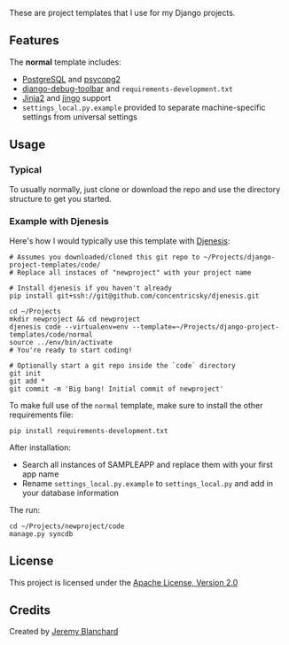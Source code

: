 These are project templates that I use for my Django projects.

## Features
The **normal** template includes:

  * [PostgreSQL](http://www.postgresql.org/) and [psycopg2](http://pypi.python.org/pypi/psycopg2)
  * [django-debug-toolbar](http://github.com/django-debug-toolbar/django-debug-toolbar) and `requirements-development.txt`
  * [Jinja2](http://jinja.pocoo.org/docs/) and [jingo](http://github.com/concentricsky/jingo) support
  * `settings_local.py.example` provided to separate machine-specific settings from universal settings


## Usage

### Typical
To usually normally, just clone or download the repo and use the directory structure to get you started.

### Example with Djenesis
Here's how I would typically use this template with [Djenesis](http://github.com/concentricsky/djenesis):

    # Assumes you downloaded/cloned this git repo to ~/Projects/django-project-templates/code/
    # Replace all instaces of "newproject" with your project name

    # Install djenesis if you haven't already
    pip install git+ssh://git@github.com/concentricsky/djenesis.git

    cd ~/Projects
    mkdir newproject && cd newproject
    djenesis code --virtualenv=env --template=~/Projects/django-project-templates/code/normal
    source ../env/bin/activate
    # You're ready to start coding!

    # Optionally start a git repo inside the `code` directory
    git init
    git add *
    git commit -m 'Big bang! Initial commit of newproject'

To make full use of the `normal` template, make sure to install the other requirements file:

    pip install requirements-development.txt

After installation:

  * Search all instances of SAMPLEAPP and replace them with your first app name
  * Rename `settings_local.py.example` to `settings_local.py` and add in your database information

The run:

    cd ~/Projects/newproject/code
    manage.py syncdb

## License
This project is licensed under the [Apache License, Version 2.0](http://www.apache.org/licenses/LICENSE-2.0)


## Credits
Created by [Jeremy Blanchard](http://blanchardjeremy.com)